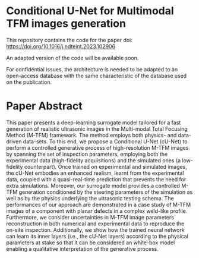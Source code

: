 # Conditional U-Net for Multimodal TFM images generation
This repository contains the code for the paper doi: https://doi.org/10.1016/j.ndteint.2023.102906

An adapted version of the code will be available soon.

For confidential issues, the architecture is needed to be adapted to an open-access database with the same characteristic of the database used on the publication.

# Paper Abstract

This paper presents a deep-learning surrogate model tailored for a fast generation of realistic ultrasonic images in the Multi-modal Total Focusing Method (M-TFM) framework. The method employs both physics- and data- driven data-sets. To this end, we propose a Conditional U-Net (cU-Net) to perform a controlled generative process of high-resolution M-TFM images by spanning the set of inspection parameters, employing both the experimental data (high-fidelity acquisitions) and the simulated ones (a low-fidelity counterpart). Once trained on experimental and simulated images, the cU-Net embodies an enhanced realism, learnt from the experimental data, coupled with a quasi-real-time prediction that prevents the need for extra simulations. Moreover, our surrogate model provides a controlled M-TFM generation conditioned by the steering parameters of the simulation as well as by the physics underlying the ultrasonic testing schema. The performances of our approach are demonstrated in a case study of M-TFM images of a component with planar defects in a complex weld-like profile. Furthermore, we consider uncertainties in M-TFM image parameters reconstruction in both numerical and experimental data to reproduce the on-site inspection. Additionally, we show how the trained neural network can learn its inner layers (i.e., the cU-Net layers) according to the physical parameters at stake so that it can be considered an white-box model enabling a qualitative interpretation of the generative process.
